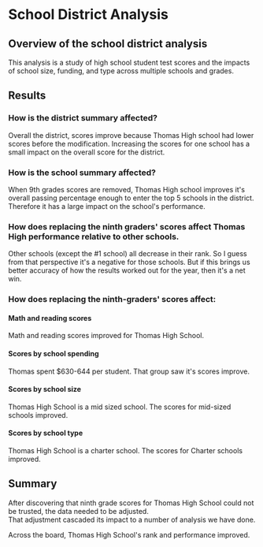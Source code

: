 # School District Analysis

## Overview of the school district analysis
This analysis is a study of high school student test scores and the impacts of school size, funding, and type across multiple schools and grades.

## Results

### How is the district summary affected?
Overall the district, scores improve because Thomas High school had lower scores before the modification.  Increasing the scores for one school has a small impact on the overall score for the district. 

### How is the school summary affected?
When 9th grades scores are removed, Thomas High school improves it's overall passing percentage enough to enter the top 5 schools in the district. Therefore it has a large impact on the school's performance.

### How does replacing the ninth graders' scores affect Thomas High performance relative to other schools.
Other schools (except the #1 school) all decrease in their rank.  So I guess from that perspective it's a negative for those schools.  But if this brings us better accuracy of how the results worked out for the year, then it's a net win.

### How does replacing the ninth-graders' scores affect:

#### Math and reading scores
Math and reading scores improved for Thomas High School.

#### Scores by school spending
Thomas spent $630-644 per student.  That group saw it's scores improve.

#### Scores by school size
Thomas High School is a mid sized school.  The scores for mid-sized schools improved.

#### Scores by school type
Thomas High School is a charter school.  The scores for Charter schools improved.

## Summary

After discovering that ninth grade scores for Thomas High School could not be trusted, the data needed to be adjusted.  
That adjustment cascaded its impact to a number of analysis we have done. 

Across the board, Thomas High School's rank and performance improved.  
